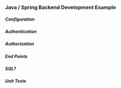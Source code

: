 ### Java / Spring Backend Development Example

##### Configuration

##### Authentication

##### Authorization

##### End Points

##### SQL?

##### Unit Tests